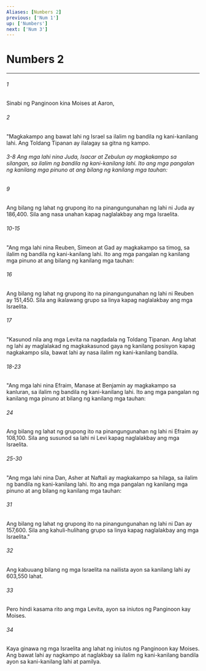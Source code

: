 ```yaml
---
Aliases: [Numbers 2]
previous: ['Num 1']
up: ['Numbers']
next: ['Num 3']
---
```

# Numbers 2

***


###### 1 


Sinabi ng Panginoon kina Moises at Aaron, 


###### 2 


"Magkakampo ang bawat lahi ng Israel sa ilalim ng bandila ng kani-kanilang lahi. Ang Toldang Tipanan ay ilalagay sa gitna ng kampo.

###### 3-8 Ang mga lahi nina Juda, Isacar at Zebulun ay magkakampo sa silangan, sa ilalim ng bandila ng kani-kanilang lahi. Ito ang mga pangalan ng kanilang mga pinuno at ang bilang ng kanilang mga tauhan: 


###### 9 


Ang bilang ng lahat ng grupong ito na pinangungunahan ng lahi ni Juda ay 186,400. Sila ang nasa unahan kapag naglalakbay ang mga Israelita.

###### 10-15

"Ang mga lahi nina Reuben, Simeon at Gad ay magkakampo sa timog, sa ilalim ng bandila ng kani-kanilang lahi. Ito ang mga pangalan ng kanilang mga pinuno at ang bilang ng kanilang mga tauhan: 


###### 16 


Ang bilang ng lahat ng grupong ito na pinangungunahan ng lahi ni Reuben ay 151,450. Sila ang ikalawang grupo sa linya kapag naglalakbay ang mga Israelita. 


###### 17 


"Kasunod nila ang mga Levita na nagdadala ng Toldang Tipanan. Ang lahat ng lahi ay maglalakad ng magkakasunod gaya ng kanilang posisyon kapag nagkakampo sila, bawat lahi ay nasa ilalim ng kani-kanilang bandila.

###### 18-23

"Ang mga lahi nina Efraim, Manase at Benjamin ay magkakampo sa kanluran, sa ilalim ng bandila ng kani-kanilang lahi. Ito ang mga pangalan ng kanilang mga pinuno at bilang ng kanilang mga tauhan: 


###### 24 


Ang bilang ng lahat ng grupong ito na pinangungunahan ng lahi ni Efraim ay 108,100. Sila ang susunod sa lahi ni Levi kapag naglalakbay ang mga Israelita.

###### 25-30

"Ang mga lahi nina Dan, Asher at Naftali ay magkakampo sa hilaga, sa ilalim ng bandila ng kani-kanilang lahi. Ito ang mga pangalan ng kanilang mga pinuno at ang bilang ng kanilang mga tauhan: 


###### 31 


Ang bilang ng lahat ng grupong ito na pinangungunahan ng lahi ni Dan ay 157,600. Sila ang kahuli-hulihang grupo sa linya kapag naglalakbay ang mga Israelita." 


###### 32 


Ang kabuuang bilang ng mga Israelita na nailista ayon sa kanilang lahi ay 603,550 lahat. 


###### 33 


Pero hindi kasama rito ang mga Levita, ayon sa iniutos ng Panginoon kay Moises. 


###### 34 


Kaya ginawa ng mga Israelita ang lahat ng iniutos ng Panginoon kay Moises. Ang bawat lahi ay nagkampo at naglakbay sa ilalim ng kani-kanilang bandila ayon sa kani-kanilang lahi at pamilya.
